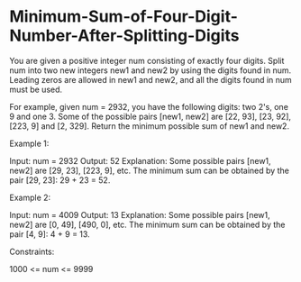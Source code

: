 # Minimum-Sum-of-Four-Digit-Number-After-Splitting-Digits

You are given a positive integer num consisting of exactly four digits. Split num into two new integers new1 and new2 by using the digits found in num. Leading zeros are allowed in new1 and new2, and all the digits found in num must be used.

For example, given num = 2932, you have the following digits: two 2's, one 9 and one 3. Some of the possible pairs [new1, new2] are [22, 93], [23, 92], [223, 9] and [2, 329].
Return the minimum possible sum of new1 and new2.

 

Example 1:

Input: num = 2932
Output: 52
Explanation: Some possible pairs [new1, new2] are [29, 23], [223, 9], etc.
The minimum sum can be obtained by the pair [29, 23]: 29 + 23 = 52.


Example 2:

Input: num = 4009
Output: 13
Explanation: Some possible pairs [new1, new2] are [0, 49], [490, 0], etc. 
The minimum sum can be obtained by the pair [4, 9]: 4 + 9 = 13.
 

Constraints:

1000 <= num <= 9999
